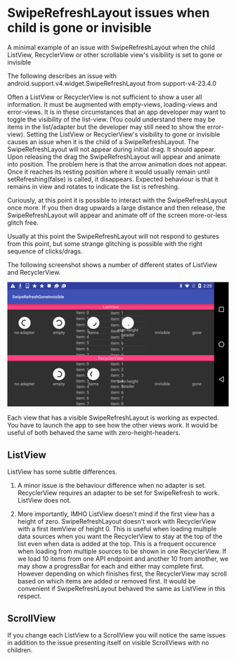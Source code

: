 # SwipeRefreshLayout issues when child is gone or invisible
A minimal example of an issue with SwipeRefreshLayout when the child ListView, RecyclerView or other scrollable view's visibility is set to gone or invisible

The following describes an issue with android.support.v4.widget.SwipeRefreshLayout from support-v4-23.4.0

Often a ListView or RecyclerView is not sufficient to show a user all information. It must be augmented with empty-views, loading-views and error-views. It is in these circumstances that an app developer may want to toggle the visibility of the list-view. (You could understand there may be items in the list/adapter but the developer may still need to show the error-view). Setting the ListView or RecyclerView's visibility to gone or invisible causes an issue when it is the child of a SwipeRefreshLayout. The SwipeRefreshLayout will not appear during initial drag. It should appear. Upon releasing the drag the SwipeRefreshLayout will appear and animate into position. The problem here is that the arrow animation does not appear. Once it reaches its resting position where it would usually remain until setRefreshing(false) is called, it disappears. Expected behaviour is that it remains in view and rotates to indicate the list is refreshing.

Curiously, at this point it is possible to interact with the SwipeRefreshLayout once more. If you then drag upwards a large distance and then release, the SwipeRefreshLayout will appear and animate off of the screen more-or-less glitch free.

Usually at this point the SwipeRefreshLayout will not respond to gestures from this point, but some strange glitching is possible with the right sequence of clicks/drags.

The following screenshot shows a number of different states of ListView and RecyclerView.

![](app.png)

Each view that has a visible SwipeRefreshLayout is working as expected. You have to launch the app to see how the other views work. It would be useful of both behaved the same with zero-height-headers.

## ListView

ListView has some subtle differences. 

1. A minor issue is the behaviour difference when no adapter is set. RecyclerView requires an adapter to be set for SwipeRefresh to work. ListView does not.

2. More importantly, IMHO ListView doesn't mind if the first view has a height of zero. SwipeRefreshLayout doesn't work with RecyclerView with a first itemView of height 0. This is useful when loading multiple data sources when you want the RecyclerView to stay at the top of the list even when data is added at the top. This is a frequent occurence when loading from multiple sources to be shown in one RecyclerView. If we load 10 items from one API endpoint and another 10 from another, we may show a progressBar for each and either may complete first. However depending on which finishes first, the RecyclerView may scroll based on which items are added or removed first. It would be convenient if SwipeRefreshLayout behaved the same as ListView in this respect.

## ScrollView

If you change each ListView to a ScrollView you will notice the same issues in addition to the issue presenting itself on visible ScrollViews with no children.
